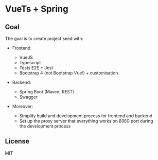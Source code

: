 # VueTs + Spring

## Goal

The goal is to create project seed with:

* Frontend:
    * VueJS
    * Typescript
    * Tests E2E + Jest
    * Bootstrap 4 (not Bootstrap Vue!) + customisation


* Backend:
    * Spring Boot (Maven, REST)
    * Swagger
    
    
* Moreover:
    * Simplify build and development process for frontend and backend
    * Set up the proxy server that everything works on 8080 port during the development process


## License

MIT